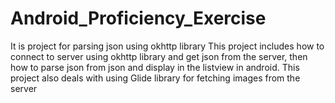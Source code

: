 # Android_Proficiency_Exercise
It is project for parsing json using okhttp library
This project includes how to connect to server using okhttp library and get json from the server, then how to parse json from json and display in the listview in android.
This project also deals with using Glide library for fetching images from the server
